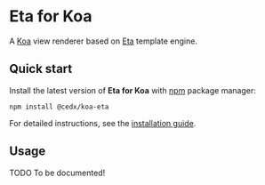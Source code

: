 # Eta for Koa
A [Koa](https://koajs.com) view renderer based on [Eta](https://eta.js.org) template engine.
	
## Quick start
Install the latest version of **Eta for Koa** with [npm](https://www.npmjs.com) package manager:

```shell
npm install @cedx/koa-eta
```

For detailed instructions, see the [installation guide](installation.md).

## Usage
TODO To be documented!
